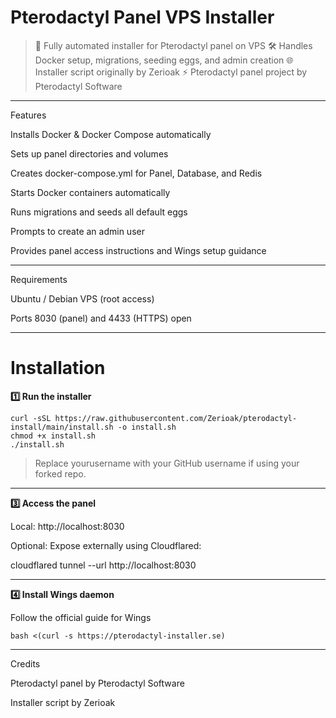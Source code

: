 # Pterodactyl Panel VPS Installer

> 🚀 Fully automated installer for Pterodactyl panel on VPS
🛠️ Handles Docker setup, migrations, seeding eggs, and admin creation
🌐 Installer script originally by Zerioak
⚡ Pterodactyl panel project by Pterodactyl Software




---

Features

Installs Docker & Docker Compose automatically

Sets up panel directories and volumes

Creates docker-compose.yml for Panel, Database, and Redis

Starts Docker containers automatically

Runs migrations and seeds all default eggs

Prompts to create an admin user

Provides panel access instructions and Wings setup guidance



---

Requirements

Ubuntu / Debian VPS (root access)

Ports 8030 (panel) and 4433 (HTTPS) open



---

# Installation

**1️⃣ Run the installer**

```
curl -sSL https://raw.githubusercontent.com/Zerioak/pterodactyl-install/main/install.sh -o install.sh
chmod +x install.sh
./install.sh
```

> Replace yourusername with your GitHub username if using your forked repo.


---

**3️⃣ Access the panel**

Local: http://localhost:8030

Optional: Expose externally using Cloudflared:


cloudflared tunnel --url http://localhost:8030


---

**4️⃣ Install Wings daemon**

Follow the official guide for Wings 
```
bash <(curl -s https://pterodactyl-installer.se)
```


---

Credits

Pterodactyl panel by Pterodactyl Software

Installer script by Zerioak
